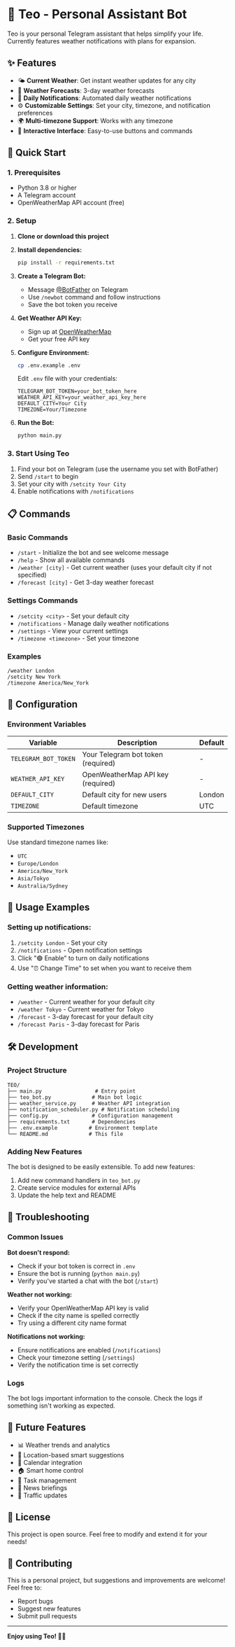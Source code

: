 # 🤖 Teo - Personal Assistant Bot

Teo is your personal Telegram assistant that helps simplify your life. Currently features weather notifications with plans for expansion.

## ✨ Features

- 🌤 **Current Weather**: Get instant weather updates for any city
- 📅 **Weather Forecasts**: 3-day weather forecasts
- 🔔 **Daily Notifications**: Automated daily weather notifications
- ⚙️ **Customizable Settings**: Set your city, timezone, and notification preferences
- 🌍 **Multi-timezone Support**: Works with any timezone
- 📱 **Interactive Interface**: Easy-to-use buttons and commands

## 🚀 Quick Start

### 1. Prerequisites

- Python 3.8 or higher
- A Telegram account
- OpenWeatherMap API account (free)

### 2. Setup

1. **Clone or download this project**

2. **Install dependencies:**
   ```bash
   pip install -r requirements.txt
   ```

3. **Create a Telegram Bot:**
   - Message [@BotFather](https://t.me/BotFather) on Telegram
   - Use `/newbot` command and follow instructions
   - Save the bot token you receive

4. **Get Weather API Key:**
   - Sign up at [OpenWeatherMap](https://openweathermap.org/api)
   - Get your free API key

5. **Configure Environment:**
   ```bash
   cp .env.example .env
   ```
   
   Edit `.env` file with your credentials:
   ```
   TELEGRAM_BOT_TOKEN=your_bot_token_here
   WEATHER_API_KEY=your_weather_api_key_here
   DEFAULT_CITY=Your City
   TIMEZONE=Your/Timezone
   ```

6. **Run the Bot:**
   ```bash
   python main.py
   ```

### 3. Start Using Teo

1. Find your bot on Telegram (use the username you set with BotFather)
2. Send `/start` to begin
3. Set your city with `/setcity Your City`
4. Enable notifications with `/notifications`

## 📋 Commands

### Basic Commands
- `/start` - Initialize the bot and see welcome message
- `/help` - Show all available commands
- `/weather [city]` - Get current weather (uses your default city if not specified)
- `/forecast [city]` - Get 3-day weather forecast

### Settings Commands
- `/setcity <city>` - Set your default city
- `/notifications` - Manage daily weather notifications
- `/settings` - View your current settings
- `/timezone <timezone>` - Set your timezone

### Examples
```
/weather London
/setcity New York
/timezone America/New_York
```

## 🔧 Configuration

### Environment Variables

| Variable | Description | Default |
|----------|-------------|---------|
| `TELEGRAM_BOT_TOKEN` | Your Telegram bot token (required) | - |
| `WEATHER_API_KEY` | OpenWeatherMap API key (required) | - |
| `DEFAULT_CITY` | Default city for new users | London |
| `TIMEZONE` | Default timezone | UTC |

### Supported Timezones

Use standard timezone names like:
- `UTC`
- `Europe/London`
- `America/New_York`
- `Asia/Tokyo`
- `Australia/Sydney`

## 📱 Usage Examples

### Setting up notifications:
1. `/setcity London` - Set your city
2. `/notifications` - Open notification settings
3. Click "🟢 Enable" to turn on daily notifications
4. Use "⏰ Change Time" to set when you want to receive them

### Getting weather information:
- `/weather` - Current weather for your default city
- `/weather Tokyo` - Current weather for Tokyo
- `/forecast` - 3-day forecast for your default city
- `/forecast Paris` - 3-day forecast for Paris

## 🛠 Development

### Project Structure
```
TEO/
├── main.py                 # Entry point
├── teo_bot.py             # Main bot logic
├── weather_service.py     # Weather API integration
├── notification_scheduler.py # Notification scheduling
├── config.py              # Configuration management
├── requirements.txt       # Dependencies
├── .env.example          # Environment template
└── README.md             # This file
```

### Adding New Features

The bot is designed to be easily extensible. To add new features:

1. Add new command handlers in `teo_bot.py`
2. Create service modules for external APIs
3. Update the help text and README

## 🐛 Troubleshooting

### Common Issues

**Bot doesn't respond:**
- Check if your bot token is correct in `.env`
- Ensure the bot is running (`python main.py`)
- Verify you've started a chat with the bot (`/start`)

**Weather not working:**
- Verify your OpenWeatherMap API key is valid
- Check if the city name is spelled correctly
- Try using a different city name format

**Notifications not working:**
- Ensure notifications are enabled (`/notifications`)
- Check your timezone setting (`/settings`)
- Verify the notification time is set correctly

### Logs

The bot logs important information to the console. Check the logs if something isn't working as expected.

## 🔮 Future Features

- 📊 Weather trends and analytics
- 🎯 Location-based smart suggestions
- 📅 Calendar integration
- 🏠 Smart home control
- 💼 Task management
- 📰 News briefings
- 🚗 Traffic updates

## 📄 License

This project is open source. Feel free to modify and extend it for your needs!

## 🤝 Contributing

This is a personal project, but suggestions and improvements are welcome! Feel free to:
- Report bugs
- Suggest new features
- Submit pull requests

---

**Enjoy using Teo! 🤖✨**


